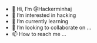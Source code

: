 - 👋 Hi, I’m @Hackerminhaj
- 👀 I’m interested in hacking
- 🌱 I’m currently learning 
- 💞️ I’m looking to collaborate on ...
- 📫 How to reach me ...

<!---
Hackerminhaj/Hackerminhaj is a ✨ special ✨ repository because its `README.md` (this file) appears on your GitHub profile.
You can click the Preview link to take a look at your changes.
--->
